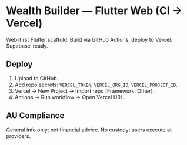# Wealth Builder — Flutter Web (CI → Vercel)

Web-first Flutter scaffold. Build via GitHub Actions, deploy to Vercel. Supabase-ready.

## Deploy
1) Upload to GitHub.
2) Add repo secrets: `VERCEL_TOKEN`, `VERCEL_ORG_ID`, `VERCEL_PROJECT_ID`.
3) Vercel → New Project → Import repo (Framework: Other).
4) Actions → Run workflow → Open Vercel URL.

## AU Compliance
General info only; not financial advice. No custody; users execute at providers.